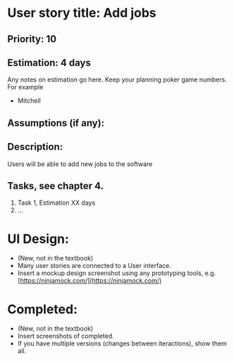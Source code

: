 # User story title: Add jobs

## Priority: 10

## Estimation: 4 days
Any notes on estimation go here. Keep your planning poker game numbers. For example
* Mitchell 

## Assumptions (if any):

## Description:
Users will be able to add new jobs to the software

## Tasks, see chapter 4.

1. Task 1, Estimation XX days
2. ...


# UI Design:
* (New, not in the textbook) 
* Many user stories are connected to a User interface.
* Insert a mockup design screenshot using any prototyping tools, e.g. [https://ninjamock.com/](https://ninjamock.com/)

# Completed:
* (New, not in the textbook) 
* Insert screenshots of completed. 
* If you have multiple versions (changes between iteractions), show them all.

